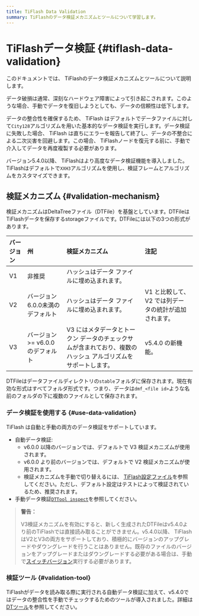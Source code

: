 ```yaml
---
title: TiFlash Data Validation
summary: TiFlashのデータ検証メカニズムとツールについて学習します。
---
```


# TiFlashデータ検証 {#tiflash-data-validation}

このドキュメントでは、 TiFlashのデータ検証メカニズムとツールについて説明します。

データ破損は通常、深刻なハードウェア障害によって引き起こされます。このような場合、手動でデータを復旧しようとしても、データの信頼性は低下します。

データの整合性を確保するため、 TiFlash はデフォルトでデータファイルに対して`City128`アルゴリズムを用いた基本的なデータ検証を実行します。データ検証に失敗した場合、 TiFlash は直ちにエラーを報告して終了し、データの不整合による二次災害を回避します。この場合、 TiFlashノードを復元する前に、手動で介入してデータを再度複製する必要があります。

バージョン5.4.0以降、 TiFlashはより高度なデータ検証機能を導入しました。TiFlashはデフォルトで`XXH3`アルゴリズムを使用し、検証フレームとアルゴリズムをカスタマイズできます。

## 検証メカニズム {#validation-mechanism}

検証メカニズムはDeltaTreeファイル（DTFile）を基盤としています。DTFileはTiFlashデータを保存するstorageファイルです。DTFileには以下の3つの形式があります。

| バージョン | 州                         | 検証メカニズム                                                   | 注記                            |
| :---- | :------------------------ | :-------------------------------------------------------- | :---------------------------- |
| V1    | 非推奨                       | ハッシュはデータ ファイルに埋め込まれます。                                    |                               |
| V2    | バージョン6.0.0未満のデフォルト        | ハッシュはデータ ファイルに埋め込まれます。                                    | V1 と比較して、V2 では列データの統計が追加されます。 |
| V3    | バージョン &gt;= v6.0.0 のデフォルト | V3 にはメタデータとトークン データのチェックサムが含まれており、複数のハッシュ アルゴリズムをサポートします。 | v5.4.0 の新機能。                  |

DTFileはデータファイルディレクトリの`stable`フォルダに保存されます。現在有効な形式はすべてフォルダ形式です。つまり、データは`dmf_<file id>`ような名前のフォルダの下に複数のファイルとして保存されます。

### データ検証を使用する {#use-data-validation}

TiFlash は自動と手動の両方のデータ検証をサポートしています。

-   自動データ検証:
    -   v6.0.0 以降のバージョンでは、デフォルトで V3 検証メカニズムが使用されます。
    -   v6.0.0 より前のバージョンでは、デフォルトで V2 検証メカニズムが使用されます。
    -   検証メカニズムを手動で切り替えるには、 [TiFlash設定ファイル](/tiflash/tiflash-configuration.md#configure-the-tiflashtoml-file)を参照してください。ただし、デフォルト設定はテストによって検証されているため、推奨されます。
-   手動データ検証[`DTTool inspect`](/tiflash/tiflash-command-line-flags.md#dttool-inspect)を参照してください。

> **警告：**
>
> V3検証メカニズムを有効にすると、新しく生成されたDTFileはv5.4.0より前のTiFlashでは直接読み取ることができません。v5.4.0以降、 TiFlashはV2とV3の両方をサポートしており、積極的にバージョンのアップグレードやダウングレードを行うことはありません。既存のファイルのバージョンをアップグレードまたはダウングレードする必要がある場合は、手動で[スイッチバージョン](/tiflash/tiflash-command-line-flags.md#dttool-migrate)実行する必要があります。

### 検証ツール {#validation-tool}

TiFlashがデータを読み取る際に実行される自動データ検証に加えて、v5.4.0ではデータの整合性を手動でチェックするためのツールが導入されました。詳細は[DTツール](/tiflash/tiflash-command-line-flags.md#dttool-inspect)を参照してください。
